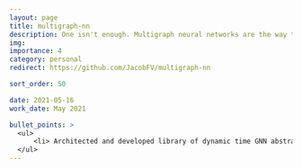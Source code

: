 ```yaml
---
layout: page
title: multigraph-nn
description: One isn't enough. Multigraph neural networks are the way to go!
img:
importance: 4
category: personal
redirect: https://github.com/JacobFV/multigraph-nn

sort_order: 50

date: 2021-05-16
work_date: May 2021

bullet_points: >
  <ul>
      <li> Architected and developed library of dynamic time GNN abstractions on top of tensorflow and keras </li>
  </ul>
---
```

